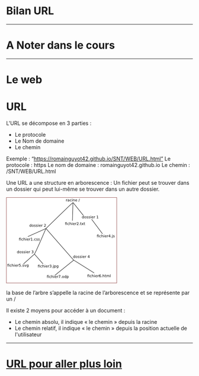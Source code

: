 
# Bilan URL  
  
---
# A Noter dans le cours
---
# Le web
# URL 

L'URL se décompose en 3 parties :
- Le protocole
- Le Nom de domaine
- Le chemin
  
Exemple :
“https://romainguyot42.github.io/SNT/WEB/URL.html”
Le protocole : https
Le nom de domaine : romainguyot42.github.io
Le chemin : /SNT/WEB/URL.html


Une URL a une structure en arborescence : Un fichier peut se trouver dans un dossier qui peut lui-même se trouver dans un autre dossier.

![image URL](./url.png)

la base de l’arbre s’appelle la racine de l’arborescence et se représente par un /

Il existe 2 moyens pour accéder à un document :
- Le chemin absolu, il indique « le chemin » depuis la racine
- Le chemin relatif, il indique « le chemin » depuis la position actuelle de l'utilisateur 
  
---
  
# [URL pour aller plus loin](./URL_PLUS_LOIN.md)
